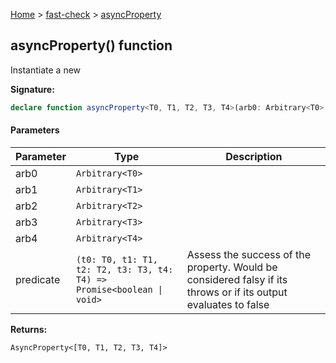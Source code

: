 [Home](/) &gt; [fast-check](../fast-check.md) &gt; [asyncProperty](asyncProperty_5.md)

## asyncProperty() function

Instantiate a new 

<b>Signature:</b>

```typescript
declare function asyncProperty<T0, T1, T2, T3, T4>(arb0: Arbitrary<T0>, arb1: Arbitrary<T1>, arb2: Arbitrary<T2>, arb3: Arbitrary<T3>, arb4: Arbitrary<T4>, predicate: (t0: T0, t1: T1, t2: T2, t3: T3, t4: T4) => Promise<boolean | void>): AsyncProperty<[T0, T1, T2, T3, T4]>;
```

#### Parameters

|  Parameter | Type | Description |
|  --- | --- | --- |
|  arb0 | <code>Arbitrary&lt;T0&gt;</code> |  |
|  arb1 | <code>Arbitrary&lt;T1&gt;</code> |  |
|  arb2 | <code>Arbitrary&lt;T2&gt;</code> |  |
|  arb3 | <code>Arbitrary&lt;T3&gt;</code> |  |
|  arb4 | <code>Arbitrary&lt;T4&gt;</code> |  |
|  predicate | <code>(t0: T0, t1: T1, t2: T2, t3: T3, t4: T4) =&gt; Promise&lt;boolean &#124; void&gt;</code> | Assess the success of the property. Would be considered falsy if its throws or if its output evaluates to false |

<b>Returns:</b>

`AsyncProperty<[T0, T1, T2, T3, T4]>`

